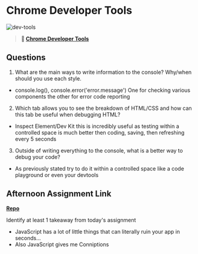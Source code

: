 # Chrome Developer Tools

![dev-tools](https://bcw.blob.core.windows.net/public/img/lesson-images/4571780153354770)

> **📖 [Chrome Developer Tools](https://codeworksacademy.com/fs-student-guide/resources/wk2/03-Chrome-Dev-Tools)**

## Questions

1. What are the main ways to write information to the console? Why/when should you use each style.
- console.log(), console.error('error.message') One for checking various components the other for error code reporting
2. Which tab allows you to see the breakdown of HTML/CSS and how can this tab be useful when debugging HTML?
- Inspect Element/Dev Kit this is incredibly useful as testing within a controlled space is much better then coding, saving, then refreshing every 5 seconds
3. Outside of writing everything to the console, what is a better way to debug your code?
- As previously stated try to do it within a controlled space like a code playground or even your devtools
## Afternoon Assignment Link

**[Repo](https://github.com/samwgit/week-2-day-3)**

Identify at least 1 takeaway from today's assignment
- JavaScript has a lot of little things that can literally ruin your app in seconds...
- Also JavaScript gives me Conniptions 